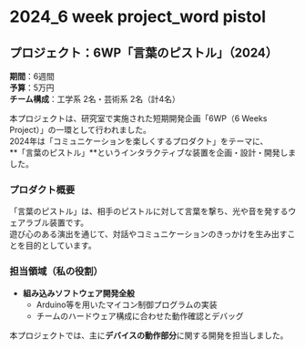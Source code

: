 # 2024_6 week project_word pistol
 
## プロジェクト：6WP「言葉のピストル」（2024）

**期間**：6週間  
**予算**：5万円  
**チーム構成**：工学系 2名・芸術系 2名（計4名）

本プロジェクトは、研究室で実施された短期開発企画「6WP（6 Weeks Project）」の一環として行われました。  
2024年は「コミュニケーションを楽しくするプロダクト」をテーマに、  
**「言葉のピストル」**というインタラクティブな装置を企画・設計・開発しました。

### プロダクト概要

「言葉のピストル」は、相手のピストルに対して言葉を撃ち、光や音を発するウェアラブル装置です。  
遊び心のある演出を通じて、対話やコミュニケーションのきっかけを生み出すことを目的としています。

### 担当領域（私の役割）

- **組み込みソフトウェア開発全般**
  - Arduino等を用いたマイコン制御プログラムの実装
  - チームのハードウェア構成に合わせた動作確認とデバッグ

本プロジェクトでは、主に**デバイスの動作部分**に関する開発を担当しました。
